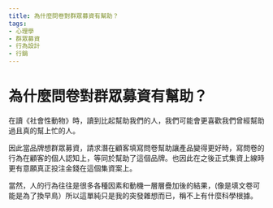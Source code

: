 ```yaml
---
title: 為什麼問卷對群眾募資有幫助？
tags: 
- 心理學
- 群眾募資
- 行為設計
- 行銷 
---
```


# 為什麼問卷對群眾募資有幫助？

在讀《社會性動物》時，讀到比起幫助我們的人，我們可能會更喜歡我們曾經幫助過且真的幫上忙的人。

因此當品牌想群眾募資，請求潛在顧客填寫問卷幫助讓產品變得更好時，寫問卷的行為在顧客的個人認知上，等同於幫助了這個品牌。也因此在之後正式集資上線時更有意願真正投注金錢在這個集資案上。

當然，人的行為往往是很多各種因素和動機一層層疊加後的結果，(像是填文卷可能是為了換早鳥）所以這單純只是我的突發雜想而已，稱不上有什麼科學根據。